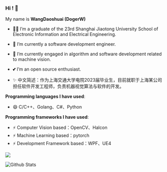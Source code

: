 
### Hi ! 👋

<!--
**ElderJames/ElderJames** is a ✨ _special_ ✨ repository because its `README.md` (this file) appears on your GitHub profile.

Here are some ideas to get you started:

- 🔭 I’m currently working on ...
- 🌱 I’m currently learning ...
- 👯 I’m looking to collaborate on ...
- 🤔 I’m looking for help with ...
- 💬 Ask me about ...
- 📫 How to reach me: ...
- 😄 Pronouns: ...
- ⚡ Fun fact: ...
-->




My name is **WangDaoshuai (DogerW)**

- 👨‍💻 I’m a graduate of the 23rd Shanghai Jiaotong University School of Electronic Information and Electrical Engineering.
- 🔭 I’m currently a software development engineer.
- 🌱 I’m currently engaged in algorithm and software development related to machine vision.
- 💕 I’m an open source enthusiast.


- ✨ 中文简述：作为上海交通大学电院2023届毕业生，目前就职于上海某公司担任软件开发工程师，负责机器视觉算法与软件的开发。

**Programming languages I have used**:
- 😄 C/C++、Golang、C#、Python

**Programming frameworks I have used**:
- ⚡ Computer Vision based：OpenCV、Halcon
- ⚡ Machine Learning based：pytorch
- ⚡ Development Framework based：WPF、UE4


<img align="center" src="https://hits.b3log.org/elderjames/elderjames.svg" />






  ![Github Stats](https://github-readme-stats.vercel.app/api?username=WangDaoshuai&show_icons=true&theme=tokyonight)
  <!-- 语言占比
  ![Github Stats](https://github-readme-stats.vercel.app/api/top-langs/?username=WangDaoshuai&theme=dark&layout=compact)

    -->
